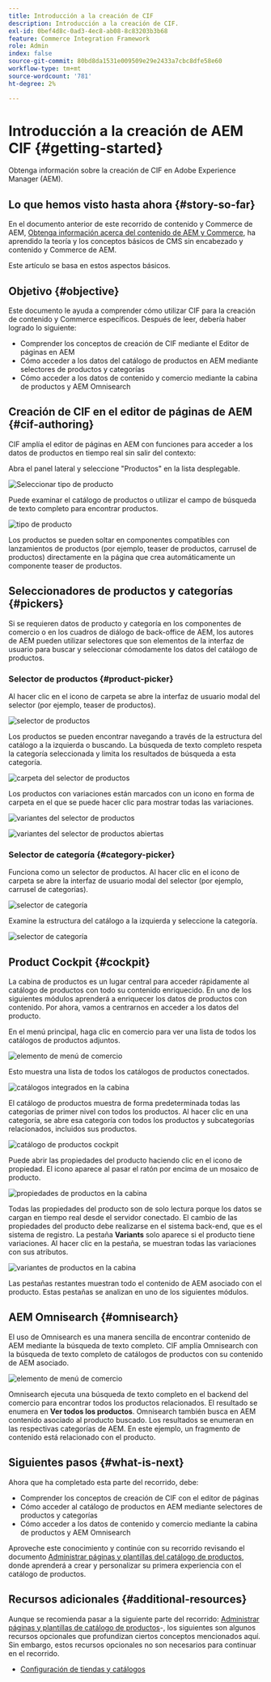 ```yaml
---
title: Introducción a la creación de CIF
description: Introducción a la creación de CIF.
exl-id: 0bef4d8c-0ad3-4ec8-ab08-8c83203b3b68
feature: Commerce Integration Framework
role: Admin
index: false
source-git-commit: 80bd8da1531e009509e29e2433a7cbc8dfe58e60
workflow-type: tm+mt
source-wordcount: '781'
ht-degree: 2%

---
```



# Introducción a la creación de AEM CIF {#getting-started}

Obtenga información sobre la creación de CIF en Adobe Experience Manager (AEM).

## Lo que hemos visto hasta ahora {#story-so-far}

En el documento anterior de este recorrido de contenido y Commerce de AEM, [Obtenga información acerca del contenido de AEM y Commerce](/help/commerce-cloud/cif-storefront/introduction.md), ha aprendido la teoría y los conceptos básicos de CMS sin encabezado y contenido y Commerce de AEM.

Este artículo se basa en estos aspectos básicos.

## Objetivo {#objective}

Este documento le ayuda a comprender cómo utilizar CIF para la creación de contenido y Commerce específicos. Después de leer, debería haber logrado lo siguiente:

* Comprender los conceptos de creación de CIF mediante el Editor de páginas en AEM
* Cómo acceder a los datos del catálogo de productos en AEM mediante selectores de productos y categorías
* Cómo acceder a los datos de contenido y comercio mediante la cabina de productos y AEM Omnisearch

## Creación de CIF en el editor de páginas de AEM {#cif-authoring}

CIF amplía el editor de páginas en AEM con funciones para acceder a los datos de productos en tiempo real sin salir del contexto:

Abra el panel lateral y seleccione &quot;Productos&quot; en la lista desplegable.

![Seleccionar tipo de producto](assets/asset-finder-overview.png)

Puede examinar el catálogo de productos o utilizar el campo de búsqueda de texto completo para encontrar productos.

![tipo de producto](assets/asset-finder-search.png)

Los productos se pueden soltar en componentes compatibles con lanzamientos de productos (por ejemplo, teaser de productos, carrusel de productos) directamente en la página que crea automáticamente un componente teaser de productos.

## Seleccionadores de productos y categorías {#pickers}

Si se requieren datos de producto y categoría en los componentes de comercio o en los cuadros de diálogo de back-office de AEM, los autores de AEM pueden utilizar selectores que son elementos de la interfaz de usuario para buscar y seleccionar cómodamente los datos del catálogo de productos.

### Selector de productos {#product-picker}

Al hacer clic en el icono de carpeta se abre la interfaz de usuario modal del selector (por ejemplo, teaser de productos).

![selector de productos](assets/product-picker-open.png)

Los productos se pueden encontrar navegando a través de la estructura del catálogo a la izquierda o buscando. La búsqueda de texto completo respeta la categoría seleccionada y limita los resultados de búsqueda a esta categoría.

![carpeta del selector de productos](assets/product-picker-folders.png)

Los productos con variaciones están marcados con un icono en forma de carpeta en el que se puede hacer clic para mostrar todas las variaciones.

![variantes del selector de productos](assets/product-picker-variants.png)

![variantes del selector de productos abiertas](assets/product-picker-variants-open.png)

### Selector de categoría {#category-picker}

Funciona como un selector de productos. Al hacer clic en el icono de carpeta se abre la interfaz de usuario modal del selector (por ejemplo, carrusel de categorías).

![selector de categoría](assets/category-picker-open.png)

Examine la estructura del catálogo a la izquierda y seleccione la categoría.

![selector de categoría](assets/category-picker-folders.png)

## Product Cockpit {#cockpit}

La cabina de productos es un lugar central para acceder rápidamente al catálogo de productos con todo su contenido enriquecido. En uno de los siguientes módulos aprenderá a enriquecer los datos de productos con contenido. Por ahora, vamos a centrarnos en acceder a los datos del producto.

En el menú principal, haga clic en comercio para ver una lista de todos los catálogos de productos adjuntos.

![elemento de menú de comercio](assets/commerce-menu-item.png)

Esto muestra una lista de todos los catálogos de productos conectados.

![catálogos integrados en la cabina](assets/cockpit-Integrated-catalogs.png)

El catálogo de productos muestra de forma predeterminada todas las categorías de primer nivel con todos los productos. Al hacer clic en una categoría, se abre esa categoría con todos los productos y subcategorías relacionados, incluidos sus productos.

![catálogo de productos cockpit](assets/cockpit-product-catalog.png)

Puede abrir las propiedades del producto haciendo clic en el icono de propiedad. El icono aparece al pasar el ratón por encima de un mosaico de producto.

![propiedades de productos en la cabina](assets/cockpit-properties.png)

Todas las propiedades del producto son de solo lectura porque los datos se cargan en tiempo real desde el servidor conectado. El cambio de las propiedades del producto debe realizarse en el sistema back-end, que es el sistema de registro. La pestaña **Variants** solo aparece si el producto tiene variaciones. Al hacer clic en la pestaña, se muestran todas las variaciones con sus atributos.

![variantes de productos en la cabina](assets/cockpit-properties-variants.png)

Las pestañas restantes muestran todo el contenido de AEM asociado con el producto. Estas pestañas se analizan en uno de los siguientes módulos.

## AEM Omnisearch {#omnisearch}

El uso de Omnisearch es una manera sencilla de encontrar contenido de AEM mediante la búsqueda de texto completo. CIF amplía Omnisearch con la búsqueda de texto completo de catálogos de productos con su contenido de AEM asociado.

![elemento de menú de comercio](assets/omnisearch.png)

Omnisearch ejecuta una búsqueda de texto completo en el backend del comercio para encontrar todos los productos relacionados. El resultado se enumera en **Ver todos los productos**. Omnisearch también busca en AEM contenido asociado al producto buscado. Los resultados se enumeran en las respectivas categorías de AEM. En este ejemplo, un fragmento de contenido está relacionado con el producto.

## Siguientes pasos {#what-is-next}

Ahora que ha completado esta parte del recorrido, debe:

* Comprender los conceptos de creación de CIF con el editor de páginas
* Cómo acceder al catálogo de productos en AEM mediante selectores de productos y categorías
* Cómo acceder a los datos de contenido y comercio mediante la cabina de productos y AEM Omnisearch

Aproveche este conocimiento y continúe con su recorrido revisando el documento [Administrar páginas y plantillas del catálogo de productos](/help/commerce-cloud/cif-storefront/commerce-journeys/aem-commerce-content-author/catalog-templates.md), donde aprenderá a crear y personalizar su primera experiencia con el catálogo de productos.

## Recursos adicionales {#additional-resources}

Aunque se recomienda pasar a la siguiente parte del recorrido: [Administrar páginas y plantillas de catálogo de productos](/help/commerce-cloud/cif-storefront/commerce-journeys/aem-commerce-content-author/catalog-templates.md)-, los siguientes son algunos recursos opcionales que profundizan ciertos conceptos mencionados aquí. Sin embargo, estos recursos opcionales no son necesarios para continuar en el recorrido.

* [Configuración de tiendas y catálogos](/help/commerce-cloud/cif-storefront/getting-started.md#catalog)
